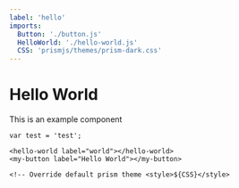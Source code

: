 ```yaml
---
label: 'hello'
imports:
  Button: './button.js'
  HelloWorld: './hello-world.js'
  CSS: 'prismjs/themes/prism-dark.css'
---
```

# Hello World

This is an example component

```render js
var test = 'test';
```

```render
<hello-world label="world"></hello-world>
<my-button label="Hello World"></my-button>

<!-- Override default prism theme <style>${CSS}</style>
```
